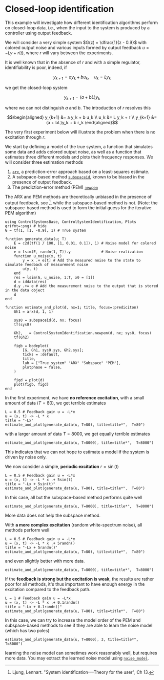 # Closed-loop identification
This example will investigate how different identification algorithms perform on closed-loop data, i.e., when the input to the system is produced by a controller using output feedback.

We will consider a very simple system $G(z) = \dfrac{1}{z - 0.9}$ with colored output noise and various inputs formed by output feedback $u = -Ly + r(t)$, where $r$ will vary between the experiments.

It is well known that in the absence of $r$ and with a simple regulator, identifiability is poor, indeed, if
```math
y_{k+1} = a y_k + b u_k, \quad u_k = L y_k
```
we get the closed-loop system
```math
y_{k+1} = (a + bL)y_k
```
where we can not distinguish $a$ and $b$. The introduction of $r$ resolves this
```math
\begin{aligned}
y_{k+1} &= a y_k + b u_k \\
u_k &= L y_k + r \\
y_{k+1} &= (a + bL)y_k + b r_k
\end{aligned}
```
The very first experiment below will illustrate the problem when there is no excitation through $r$.

We start by defining a model of the true system, a function that simulates some data and adds colored output noise, as well as a function that estimates three different models and plots their frequency responses. We will consider three estimation methods
1. [`arx`](@ref), a prediction-error approach based on a least-squares estimate.
2. A subspace-based method [`subspaceid`](@ref), known to be biased in the presence of output feedback.
3. The prediction-error method (PEM) [`newpem`](@ref)

The ARX and PEM methods are theoretically unbiased in the presence of output feedback, see [^Ljung], while the subspace-based method is not. (Note: the subspace-based method is used to form the initial guess for the iterative PEM algorithm)

```@example closedloop
using ControlSystemsBase, ControlSystemIdentification, Plots
gr(fmt=:png) # hide
G = tf(1, [1, -0.9], 1) # True system

function generate_data(u; T)
    E = c2d(tf(1 / 100, [1, 0.01, 0.1]), 1) # Noise model for colored noise 
    e = lsim(E, randn(1, T)).y              # Noise realization
    function u_noise(x, t)
        y = x .+ e[t] # Add the measured noise to the state to simulate feedback of measurement noise
        u(y, t)
    end
    res = lsim(G, u_noise, 1:T, x0 = [1])
    d = iddata(res)
    d.y .+= e # Add the measurement noise to the output that is stored in the data object
    d
end

function estimate_and_plot(d, nx=1; title, focus=:prediciton)
    Gh1 = arx(d, 1, 1)

    sys0 = subspaceid(d, nx; focus)
    tf(sys0)

    Gh2, _ = ControlSystemIdentification.newpem(d, nx; sys0, focus)
    tf(Gh2)

    figb = bodeplot(
        [G, Gh1, sys0.sys, Gh2.sys];
        ticks = :default,
        title,
        lab = ["True system" "ARX" "Subspace" "PEM"],
        plotphase = false,
    )

    figd = plot(d)
    plot(figb, figd)
end
```

In the first experiment, we have **no reference excitation**, with a small amount of data ($T=80$), we get terrible estimates
```@example closedloop
L = 0.5 # Feedback gain u = -L*x
u = (x, t) -> -L * x
title = "-Lx"
estimate_and_plot(generate_data(u, T=80), title=title*",  T=80")
```

with a larger amount of data $T=8000$, we get equally terrible estimates
```@example closedloop
estimate_and_plot(generate_data(u, T=8000), title=title*",  T=8000")
```

This indicates that we can not hope to estimate a model if the system is driven by noise only.


We now consider a simple, **periodic excitation** $r = \sin(t)$
```@example closedloop
L = 0.5 # Feedback gain u = -L*x
u = (x, t) -> -L * x .+ 5sin(t)
title = "-Lx + 5sin(t)"
estimate_and_plot(generate_data(u, T=80), title=title*",  T=80")
```

In this case, all but the subspace-based method performs quite well
```@example closedloop
estimate_and_plot(generate_data(u, T=8000), title=title*",  T=8000")
```

More data does not help the subspace method.

With **a more complex excitation** (random white-spectrum noise), all methods perform well
```@example closedloop
L = 0.5 # Feedback gain u = -L*x
u = (x, t) -> -L * x .+ 5randn()
title = "-Lx + 5randn()"
estimate_and_plot(generate_data(u, T=80), title=title*",  T=80")
```

and even slightly better with more data.
```@example closedloop
estimate_and_plot(generate_data(u, T=8000), title=title*",  T=8000")
```

If the **feedback is strong but the excitation is weak**, the results are rather poor for all methods, it's thus important to have enough energy in the excitation compared to the feedback path.
```@example closedloop
L = 1 # Feedback gain u = -L*x
u = (x, t) -> -L * x .+ 0.1randn()
title = "-Lx + 0.1randn()"
estimate_and_plot(generate_data(u, T=80), title=title*",  T=80")
```

In this case, we can try to increase the model order of the PEM and subspace-based methods to see if they are able to learn the noise model (which has two poles)
```@example closedloop
estimate_and_plot(generate_data(u, T=8000), 3, title=title*",  T=8000")
```
learning the noise model can sometimes work reasonably well, but requires more data. You may extract the learned noise model using [`noise_model`](@ref).


[^Ljung]: Ljung, Lennart. "System identification---Theory for the user", Ch 13.